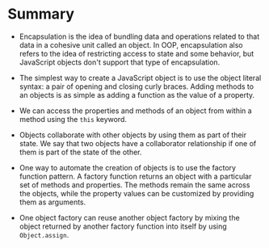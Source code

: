 # Summary

* Encapsulation is the idea of bundling data and operations related to that data in a cohesive unit called an object. In OOP, encapsulation also refers to the idea of restricting access to state and some behavior, but JavaScript objects don't support that type of encapsulation. 

* The simplest way to create a JavaScript object is to use the object literal syntax: a pair of opening and closing curly braces. Adding methods to an objects is as simple as adding a function as the value of a property. 

* We can access the properties and methods of an object from within a method using the `this` keyword. 

* Objects collaborate with other objects by using them as part of their state. We say that two objects have a collaborator relationship if one of them is part of the state of the other. 

* One way to automate the creation of objects is to use the factory function pattern. A factory function returns an object with a particular set of methods and properties. The methods remain the same across the objects, while the property values can be customized by providing them as arguments.

* One object factory can reuse another object factory by mixing the object returned by another factory function into itself by using `Object.assign`.
